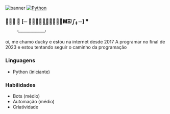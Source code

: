 <img src='banner.jpg' alt="banner"></img>
[![Python](https://img.shields.io/badge/-Python-blue?style=flat&logo=python)](link_para_python)

### ╰┈➤ ❝ [─ ᪇⃥⃥𝐖𝚵͢𝐋𝐂𝚯᳟᳑𝐌𝚵ᶴഽߪ ─] ❞
         ╰───────────╯
oi, me chamo ducky e estou na internet desde 2017
A programar no final de 2023 e estou tentando seguir o caminho da programação 

### Linguagens
- Python (iniciante)

### Habilidades
- Bots (médio)
- Automação (médio)
- Criatividade
